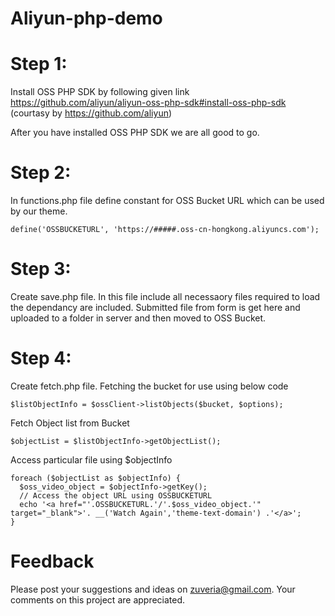 # Aliyun-php-demo

# Step 1: 

Install OSS PHP SDK by following given link  https://github.com/aliyun/aliyun-oss-php-sdk#install-oss-php-sdk 
(courtasy by https://github.com/aliyun)

After you have installed OSS PHP SDK we are all good to go.

# Step 2:
In functions.php file define constant for OSS Bucket URL which can be used by our theme.
```
define('OSSBUCKETURL', 'https://#####.oss-cn-hongkong.aliyuncs.com');
```
# Step 3:
Create save.php file. In this file include all necessaory files required to load the dependancy are included. 
Submitted file from form is get here and uploaded to a folder in server and then moved to OSS Bucket. 

# Step 4:
Create fetch.php file. Fetching the bucket for use using below code
```
$listObjectInfo = $ossClient->listObjects($bucket, $options);
````
Fetch Object list from Bucket
```
$objectList = $listObjectInfo->getObjectList(); 
```
Access particular file using $objectInfo
```
foreach ($objectList as $objectInfo) { 
  $oss_video_object = $objectInfo->getKey();
  // Access the object URL using OSSBUCKETURL
  echo '<a href="'.OSSBUCKETURL.'/'.$oss_video_object.'" target="_blank">'. __('Watch Again','theme-text-domain') .'</a>';
}  
```
# Feedback
Please post your suggestions and ideas on zuveria@gmail.com. Your comments on this project are appreciated.
